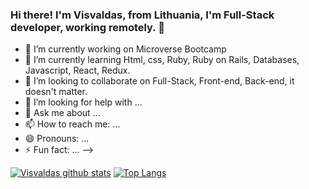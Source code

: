 ### Hi there! I'm Visvaldas, from Lithuania, I'm Full-Stack developer, working remotely. 👋
- 🔭 I’m currently working on Microverse Bootcamp 
- 🌱 I’m currently learning Html, css, Ruby, Ruby on Rails, Databases, Javascript, React, Redux.
- 👯 I’m looking to collaborate on Full-Stack, Front-end, Back-end, it doesn't matter.
- 🤔 I’m looking for help with ...
- 💬 Ask me about ...
- 📫 How to reach me: ...
- 😄 Pronouns: ...
- ⚡ Fun fact: ...
-->

[![Visvaldas github stats](https://github-readme-stats.vercel.app/api?username=visva-dev&show_icons=true&theme=merko)](https://github.com/anuraghazra/github-readme-stats)
[![Top Langs](https://github-readme-stats.vercel.app/api/top-langs/?username=visva-dev)](https://github.com/visva-dev/github-readme-stats)


<!--
**visva-dev/visva-dev** is a ✨ _special_ ✨ repository because its `README.md` (this file) appears on your GitHub profile.

Here are some ideas to get you started:

🔭 I’m currently working on ... 
- 🌱 I’m currently learning ...
- 👯 I’m looking to collaborate on ...
- 🤔 I’m looking for help with ...
- 💬 Ask me about ...
- 📫 How to reach me: ...
- 😄 Pronouns: ...
- ⚡ Fun fact: ...
-->
